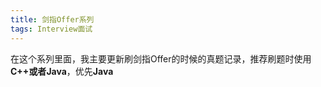 ```yaml
---
title: 剑指Offer系列
tags: Interview面试
---
```

在这个系列里面，我主要更新刷剑指Offer的时候的真题记录，推荐刷题时使用**C++**或者**Java**，优先**Java**
